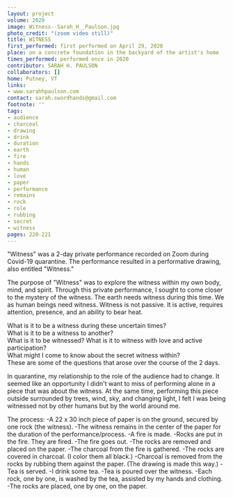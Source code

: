 ```yaml
---
layout: project
volume: 2020
image: Witness--Sarah_H__Paulson.jpg
photo_credit: "(zoom video still)"
title: WITNESS
first_performed: first performed on April 29, 2020
place: on a concrete foundation in the backyard of the artist's home
times_performed: performed once in 2020
contributor: SARAH H. PAULSON
collaborators: []
home: Putney, VT
links:
- www.sarahhpaulson.com
contact: sarah.swordhands@gmail.com
footnote: ''
tags:
- audience
- charcoal
- drawing
- drink
- duration
- earth
- fire
- hands
- human
- love
- paper
- performance
- remains
- rock
- role
- rubbing
- secret
- witness
pages: 220-221
---
```


"Witness" was a 2-day private performance recorded on Zoom during Covid-19 quarantine. The performance resulted in a performative drawing, also entitled "Witness." 

The purpose of "Witness" was to explore the witness within my own body, mind, and spirit.  Through this private performance, I sought to come closer to the mystery of the witness.  The earth needs witness during this time.  We as human beings need witness.   Witness is not passive.  It is active, requires attention, presence, and an ability to bear heat.

What is it to be a witness during these uncertain times?  
What is it to be a witness to another?  
What is it to be witnessed?
What is it to witness with love and active participation?  
What might I come to know about the secret witness within?  
These are some of the questions that arose over the course of the 2 days.

In quarantine, my relationship to the role of the audience had to change.  It seemed like an opportunity I didn't want to miss of performing alone in a piece that was about the witness. At the same time, performing this piece outside surrounded by trees, wind, sky, and changing light, I felt I was being witnessed not by other humans but by the world around me.

The process:
-A 22 x 30 inch piece of paper is on the ground, secured by one rock (the witness). 
-The witness remains in the center of the paper for the duration of the performance/process. 
-A fire is made. 
-Rocks are put in the fire. They are fired. 
-The fire goes out. 
-The rocks are removed and placed on the paper. 
-The charcoal from the fire is gathered. 
-The rocks are covered in charcoal. (I color them all black.) 
-Charcoal is removed from the rocks by rubbing them against the paper. (The drawing is made this way.) 
-Tea is served. 
-I drink some tea. 
-Tea is poured over the witness. 
-Each rock, one by one, is washed by the tea, assisted by my hands and clothing. 
-The rocks are placed, one by one, on the paper.
